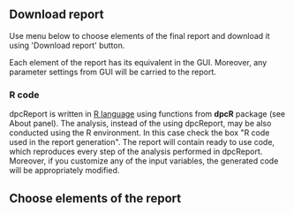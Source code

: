 ## Download report

Use menu below to choose elements of the final report and download it using 'Download report' button.  

Each element of the report has its equivalent in the GUI. Moreover, any parameter settings from GUI will be carried to the report.   

### R code

dpcReport is written in [R language](https://cran.r-project.org/) using functions from **dpcR** package (see About panel). The analysis, instead of the using dpcReport, may be also conducted using the R environment. In this case check the box "R code used in the report generation". The report will contain ready to use code, which reproduces every step of the analysis performed in dpcReport. Moreover, if you customize any of the input variables, the generated code will be appropriately modified.

## Choose elements of the report  

